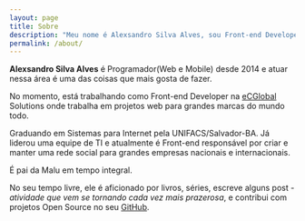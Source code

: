 ```yaml
---
layout: page
title: Sobre
description: "Meu nome é Alexsandro Silva Alves, sou Front-end Developer"
permalink: /about/
---
```


__Alexsandro Silva Alves__ é Programador(Web e Mobile) desde 2014 e atuar nessa área é uma das coisas que mais gosta de fazer.

No momento, está trabalhando como Front-end Developer na [eCGlobal](http://ecglobalsolutions.com/pt/) Solutions onde trabalha em projetos web para grandes marcas do mundo todo.

Graduando em Sistemas para Internet pela UNIFACS/Salvador-BA. Já liderou uma equipe de TI e atualmente é Front-end responsável por criar e manter uma rede social para grandes empresas nacionais e internacionais.

É pai da Malu em tempo integral. 

No seu tempo livre, ele é aficionado por livros, séries, escreve alguns post - _atividade que vem se tornando cada vez mais prazerosa_, e contribui com projetos Open Source no seu [GitHub](https://github.com/{{site.github_username}}).
